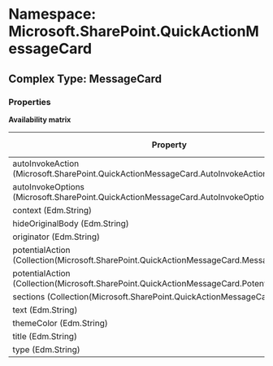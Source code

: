 # Namespace: Microsoft.SharePoint.QuickActionMessageCard

## Complex Type: MessageCard

### Properties

**Availability matrix**

Property | SPO | SP 2019 | SP 2016 | SP 2013
----------|:---:|:-------:|:-------:|:-------
autoInvokeAction (Microsoft.SharePoint.QuickActionMessageCard.AutoInvokeAction) | ✅ | ❌ | ❌ | ❌
autoInvokeOptions (Microsoft.SharePoint.QuickActionMessageCard.AutoInvokeOptions) | ✅ | ❌ | ❌ | ❌
context (Edm.String) | ✅ | ✅ | ❌ | ❌
hideOriginalBody (Edm.String) | ✅ | ✅ | ❌ | ❌
originator (Edm.String) | ✅ | ✅ | ❌ | ❌
potentialAction (Collection(Microsoft.SharePoint.QuickActionMessageCard.MessageCardAction)) | ❌ | ✅ | ❌ | ❌
potentialAction (Collection(Microsoft.SharePoint.QuickActionMessageCard.PotentialAction)) | ✅ | ❌ | ❌ | ❌
sections (Collection(Microsoft.SharePoint.QuickActionMessageCard.Section)) | ✅ | ✅ | ❌ | ❌
text (Edm.String) | ✅ | ✅ | ❌ | ❌
themeColor (Edm.String) | ✅ | ✅ | ❌ | ❌
title (Edm.String) | ✅ | ✅ | ❌ | ❌
type (Edm.String) | ✅ | ✅ | ❌ | ❌
